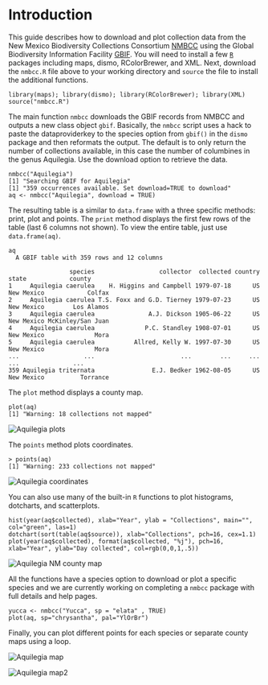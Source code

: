 # Introduction

This guide describes how to download and plot collection data from the New Mexico Biodiversity Collections Consortium [NMBCC](http://nmbiodiversity.org/) using the Global Biodiversity Information Facility [GBIF](http://data.gbif.org).  You will need to install a few [`R`](http://cran.r-project.org) packages including maps, dismo, RColorBrewer, and XML.  Next, download the `nmbcc.R` file above to your working directory and `source` the file to install the additional functions.

	library(maps); library(dismo); library(RColorBrewer); library(XML)
	source("nmbcc.R")
       
The main function `nmbcc` downloads the GBIF records from NMBCC and outputs a new class object `gbif`. Basically, the `nmbcc` script uses a hack to paste the dataproviderkey to the species option from `gbif()` in the `dismo` package and then reformats the output.  The default is to only return the number of collections available, in this case the number of columbines in the genus Aquilegia. Use the download option to retrieve the data.

	nmbcc("Aquilegia")
	[1] "Searching GBIF for Aquilegia"
	[1] "359 occurrences available. Set download=TRUE to download"
	aq <- nmbcc("Aquilegia", download = TRUE)

The resulting table is a similar to `data.frame` with a three specific methods: print, plot and points. The `print` method displays the first few rows of the table (last 6 columns not shown). To view the entire table, just use `data.frame(aq)`. 

	aq
	  A GBIF table with 359 rows and 12 columns

	                 species                  collector  collected country      state            county
	1     Aquilegia caerulea    H. Higgins and Campbell 1979-07-18      US New Mexico            Colfax
	2     Aquilegia caerulea T.S. Foxx and G.D. Tierney 1979-07-23      US New Mexico        Los Alamos
	3     Aquilegia caerulea               A.J. Dickson 1905-06-22      US New Mexico McKinley/San Juan
	4     Aquilegia caerulea              P.C. Standley 1908-07-01      US New Mexico              Mora
	5     Aquilegia caerulea           Allred, Kelly W. 1997-07-30      US New Mexico              Mora
	...                  ...                        ...        ...     ...        ...               ...
	359 Aquilegia triternata                E.J. Bedker 1962-08-05      US New Mexico          Torrance


The `plot` method displays a county map. 

	plot(aq)
	[1] "Warning: 18 collections not mapped"

![Aquilegia plots](/cstubben/nmbcc/raw/master/plots/aq_counties.png)


The `points` method plots coordinates.

	> points(aq)
	[1] "Warning: 233 collections not mapped"

![Aquilegia coordinates](/cstubben/nmbcc/raw/master/plots/aq_coords.png)


You can also use many of the built-in `R` functions to plot histograms, dotcharts, and scatterplots.

	hist(year(aq$collected), xlab="Year", ylab = "Collections", main="", col="green", las=1)
	dotchart(sort(table(aq$source)), xlab="Collections", pch=16, cex=1.1)
	plot(year(aq$collected), format(aq$collected, "%j"), pch=16, xlab="Year", ylab="Day collected", col=rgb(0,0,1,.5))


![Aquilegia NM county map](/cstubben/nmbcc/raw/master/plots/aq_plots.png)

All the functions have a species option to download or plot a specific species and we are currently working on completing a `nmbcc` package with full details and help pages. 

	yucca <- nmbcc("Yucca", sp = "elata" , TRUE)
	plot(aq, sp="chrysantha", pal="YlOrBr")


Finally, you can plot different points for each species or separate county maps using a loop.

![Aquilegia map](/cstubben/nmbcc/raw/master/plots/aq_sp.png)

![Aquilegia map2](/cstubben/nmbcc/raw/master/plots/aq_sp2.png)





